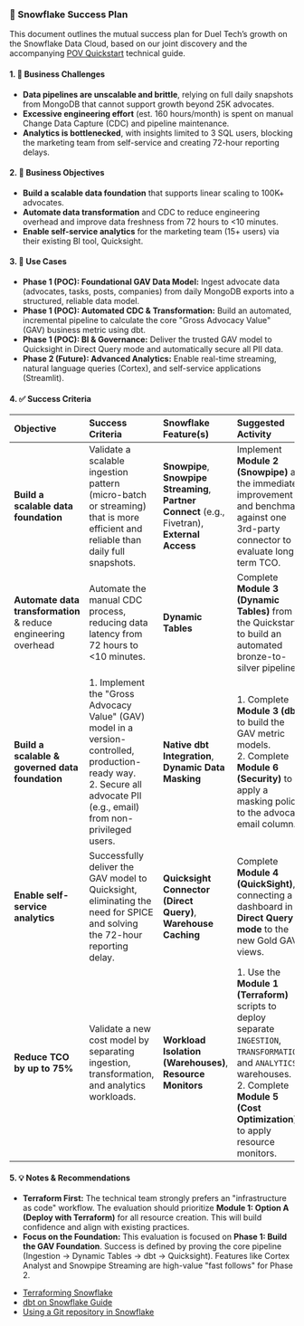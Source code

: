 ### 🧩 Snowflake Success Plan

This document outlines the mutual success plan for Duel Tech’s growth on the Snowflake Data Cloud, based on our joint discovery and the accompanying [POV Quickstart](duel_tech_quickstart.md) technical guide.

#### 1. 🚨 Business Challenges
* **Data pipelines are unscalable and brittle**, relying on full daily snapshots from MongoDB that cannot support growth beyond 25K advocates.
* **Excessive engineering effort** (est. 160 hours/month) is spent on manual Change Data Capture (CDC) and pipeline maintenance.
* **Analytics is bottlenecked**, with insights limited to 3 SQL users, blocking the marketing team from self-service and creating 72-hour reporting delays.

#### 2. 🎯 Business Objectives
* **Build a scalable data foundation** that supports linear scaling to 100K+ advocates.
* **Automate data transformation** and CDC to reduce engineering overhead and improve data freshness from 72 hours to <10 minutes.
* **Enable self-service analytics** for the marketing team (15+ users) via their existing BI tool, Quicksight.


#### 3. 🧠 Use Cases
* **Phase 1 (POC): Foundational GAV Data Model:** Ingest advocate data (advocates, tasks, posts, companies) from daily MongoDB exports into a structured, reliable data model.
* **Phase 1 (POC): Automated CDC & Transformation:** Build an automated, incremental pipeline to calculate the core "Gross Advocacy Value" (GAV) business metric using dbt.
* **Phase 1 (POC): BI & Governance:** Deliver the trusted GAV model to Quicksight in Direct Query mode and automatically secure all PII data.
* **Phase 2 (Future): Advanced Analytics:** Enable real-time streaming, natural language queries (Cortex), and self-service applications (Streamlit).

#### 4. ✅ Success Criteria

| Objective | Success Criteria | Snowflake Feature(s) | Suggested Activity |
|:---|:---|:---|:---|
| **Build a scalable data foundation** | Validate a scalable ingestion pattern (micro-batch or streaming) that is more efficient and reliable than daily full snapshots. | **Snowpipe**, **Snowpipe Streaming**, **Partner Connect** (e.g., Fivetran), **External Access** | Implement **Module 2 (Snowpipe)** as the immediate improvement and benchmark against one 3rd-party connector to evaluate long-term TCO. |
| **Automate data transformation** & reduce engineering overhead | Automate the manual CDC process, reducing data latency from 72 hours to <10 minutes. | **Dynamic Tables** | Complete **Module 3 (Dynamic Tables)** from the Quickstart to build an automated bronze-to-silver pipeline. |
| **Build a scalable & governed data foundation** | 1. Implement the "Gross Advocacy Value" (GAV) model in a version-controlled, production-ready way. <br> 2. Secure all advocate PII (e.g., email) from non-privileged users. | **Native dbt Integration**, **Dynamic Data Masking** | 1. Complete **Module 3 (dbt)** to build the GAV metric models. <br> 2. Complete **Module 6 (Security)** to apply a masking policy to the advocate email column. |
| **Enable self-service analytics** | Successfully deliver the GAV model to Quicksight, eliminating the need for SPICE and solving the 72-hour reporting delay. | **Quicksight Connector (Direct Query)**, **Warehouse Caching** | Complete **Module 4 (QuickSight)**, connecting a dashboard in **Direct Query mode** to the new Gold GAV views. |
| **Reduce TCO by up to 75%** | Validate a new cost model by separating ingestion, transformation, and analytics workloads. | **Workload Isolation (Warehouses)**, **Resource Monitors** | 1. Use the **Module 1 (Terraform)** scripts to deploy separate `INGESTION`, `TRANSFORMATION`, and `ANALYTICS` warehouses. <br> 2. Complete **Module 5 (Cost Optimization)** to apply resource monitors. |

#### 5. 💡 Notes & Recommendations
* **Terraform First:** The technical team strongly prefers an "infrastructure as code" workflow. The evaluation should prioritize **Module 1: Option A (Deploy with Terraform)** for all resource creation. This will build confidence and align with existing practices.
* **Focus on the Foundation:** This evaluation is focused on **Phase 1: Build the GAV Foundation**. Success is defined by proving the core pipeline (Ingestion -> Dynamic Tables -> dbt -> Quicksight). Features like Cortex Analyst and Snowpipe Streaming are high-value "fast follows" for Phase 2.

- [Terraforming Snowflake](https://quickstarts.snowflake.com/guide/terraforming_snowflake/index.html#0)
- [dbt on Snowflake Guide](https://docs.snowflake.com/en/user-guide/data-engineering/dbt-projects-on-snowflake)
- [Using a Git repository in Snowflake](https://docs.snowflake.com/en/developer-guide/git/git-overview)
